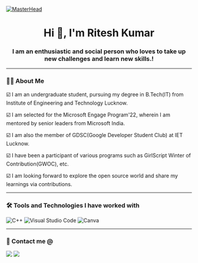 [![MasterHead](https://media-exp1.licdn.com/dms/image/C4E16AQGDLURwP-MxHQ/profile-displaybackgroundimage-shrink_350_1400/0/1624432677770?e=1649894400&v=beta&t=9ftvnINumN5h6vFaR-FyTOl-2Ov9sR28qcB_c-SqH5k)](https://khushboogoel01.github.io)
<h1 align="center">Hi 👋, I'm Ritesh Kumar</h1>
<h3 align="center">I am an enthusiastic and social person who loves to take up new challenges and learn new skills.!</h3>

---

### 👩‍💻 About Me

☑️  I am an undergraduate student, pursuing my degree in B.Tech(IT) from Institute of Engineering and Technology Lucknow.

☑️  I am selected for the Microsoft Engage Program'22, wherein I am mentored by senior leaders from Microsoft India.

☑️  I am also the member of GDSC(Google Developer Student Club) at IET Lucknow.

☑️  I have been a participant of various programs such as  GirlScript Winter of Contribution(GWOC), etc.

☑️  I am looking forward to explore the open source world and share my learnings via contributions.

---

### 🛠 Tools and Technologies I have worked with

![C++](https://img.shields.io/badge/c++-%2300599C.svg?style=for-the-badge&logo=c%2B%2B&logoColor=white)
![Visual Studio Code](https://img.shields.io/badge/Visual%20Studio%20Code-0078d7.svg?style=for-the-badge&logo=visual-studio-code&logoColor=white)
![Canva](https://img.shields.io/badge/Canva-%2300C4CC.svg?style=for-the-badge&logo=Canva&logoColor=white)
<br/>

---

### 🤝 Contact me @
<a target="_blank" href="https://www.linkedin.com/in/ritesh-kumar-566a48200/"><img src="https://img.shields.io/badge/-LinkedIn-0077B5?style=for-the-badge&logo=Linkedin&logoColor=white"></img></a>
<a target="_blank" href="mailto:ritesh02072002@gmail.com"><img src="https://img.shields.io/badge/-Gmail-D14836?style=for-the-badge&logo=Gmail&logoColor=white"></img></a>
<br/>

[linkedin]: https://www.linkedin.com/in/ritesh-kumar-566a48200/
[gmail]:    ritesh02072002@gmail.com
